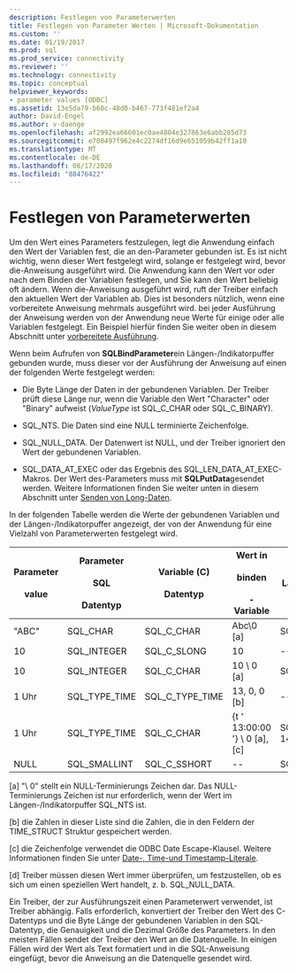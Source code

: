 ```yaml
---
description: Festlegen von Parameterwerten
title: Festlegen von Parameter Werten | Microsoft-Dokumentation
ms.custom: ''
ms.date: 01/19/2017
ms.prod: sql
ms.prod_service: connectivity
ms.reviewer: ''
ms.technology: connectivity
ms.topic: conceptual
helpviewer_keywords:
- parameter values [ODBC]
ms.assetid: 13e5da79-b60c-48d0-b467-773f481ef2a4
author: David-Engel
ms.author: v-daenge
ms.openlocfilehash: af2992ea66601ec0ae4804e327863e6abb285d73
ms.sourcegitcommit: e700497f962e4c2274df16d9e651059b42ff1a10
ms.translationtype: MT
ms.contentlocale: de-DE
ms.lasthandoff: 08/17/2020
ms.locfileid: "88476422"
---
```

# <a name="setting-parameter-values"></a>Festlegen von Parameterwerten
Um den Wert eines Parameters festzulegen, legt die Anwendung einfach den Wert der Variablen fest, die an den-Parameter gebunden ist. Es ist nicht wichtig, wenn dieser Wert festgelegt wird, solange er festgelegt wird, bevor die-Anweisung ausgeführt wird. Die Anwendung kann den Wert vor oder nach dem Binden der Variablen festlegen, und Sie kann den Wert beliebig oft ändern. Wenn die-Anweisung ausgeführt wird, ruft der Treiber einfach den aktuellen Wert der Variablen ab. Dies ist besonders nützlich, wenn eine vorbereitete Anweisung mehrmals ausgeführt wird. bei jeder Ausführung der Anweisung werden von der Anwendung neue Werte für einige oder alle Variablen festgelegt. Ein Beispiel hierfür finden Sie weiter oben in diesem Abschnitt unter [vorbereitete Ausführung](../../../odbc/reference/develop-app/prepared-execution-odbc.md).  
  
 Wenn beim Aufrufen von **SQLBindParameter**ein Längen-/Indikatorpuffer gebunden wurde, muss dieser vor der Ausführung der Anweisung auf einen der folgenden Werte festgelegt werden:  
  
-   Die Byte Länge der Daten in der gebundenen Variablen. Der Treiber prüft diese Länge nur, wenn die Variable den Wert "Character" oder "Binary" aufweist (*ValueType* ist SQL_C_CHAR oder SQL_C_BINARY).  
  
-   SQL_NTS. Die Daten sind eine NULL terminierte Zeichenfolge.  
  
-   SQL_NULL_DATA. Der Datenwert ist NULL, und der Treiber ignoriert den Wert der gebundenen Variablen.  
  
-   SQL_DATA_AT_EXEC oder das Ergebnis des SQL_LEN_DATA_AT_EXEC-Makros. Der Wert des-Parameters muss mit **SQLPutData**gesendet werden. Weitere Informationen finden Sie weiter unten in diesem Abschnitt unter [Senden von Long-Daten](../../../odbc/reference/develop-app/sending-long-data.md).  
  
 In der folgenden Tabelle werden die Werte der gebundenen Variablen und der Längen-/Indikatorpuffer angezeigt, der von der Anwendung für eine Vielzahl von Parameterwerten festgelegt wird.  
  
|Parameter<br /><br /> value|Parameter<br /><br /> SQL<br /><br /> Datentyp|Variable (C)<br /><br /> Datentyp|Wert in <br /><br /> binden<br /><br /> -Variable|Wert in <br /><br /> Länge/Indikator<br /><br /> Puffer [d]|  
|-------------------------|-----------------------------------------|----------------------------------|-------------------------------------|----------------------------------------------------|  
|"ABC"|SQL_CHAR|SQL_C_CHAR|Abc\0 [a]|SQL_NTS oder 3|  
|10|SQL_INTEGER|SQL_C_SLONG|10|--|  
|10|SQL_INTEGER|SQL_C_CHAR|10 \ 0 [a]|SQL_NTS oder 2|  
|1 Uhr|SQL_TYPE_TIME|SQL_C_TYPE_TIME|13, 0, 0 [b]|--|  
|1 Uhr|SQL_TYPE_TIME|SQL_C_CHAR|{t ' 13:00:00 '} \ 0 [a], [c]|SQL_NTS oder 14|  
|NULL|SQL_SMALLINT|SQL_C_SSHORT|--|SQL_NULL_DATA|  
  
 [a] "\ 0" stellt ein NULL-Terminierungs Zeichen dar. Das NULL-Terminierungs Zeichen ist nur erforderlich, wenn der Wert im Längen-/Indikatorpuffer SQL_NTS ist.  
  
 [b] die Zahlen in dieser Liste sind die Zahlen, die in den Feldern der TIME_STRUCT Struktur gespeichert werden.  
  
 [c] die Zeichenfolge verwendet die ODBC Date Escape-Klausel. Weitere Informationen finden Sie unter [Date-, Time-und Timestamp-Literale](../../../odbc/reference/develop-app/date-time-and-timestamp-literals.md).  
  
 [d] Treiber müssen diesen Wert immer überprüfen, um festzustellen, ob es sich um einen speziellen Wert handelt, z. b. SQL_NULL_DATA.  
  
 Ein Treiber, der zur Ausführungszeit einen Parameterwert verwendet, ist Treiber abhängig. Falls erforderlich, konvertiert der Treiber den Wert des C-Datentyps und die Byte Länge der gebundenen Variablen in den SQL-Datentyp, die Genauigkeit und die Dezimal Größe des Parameters. In den meisten Fällen sendet der Treiber den Wert an die Datenquelle. In einigen Fällen wird der Wert als Text formatiert und in die SQL-Anweisung eingefügt, bevor die Anweisung an die Datenquelle gesendet wird.
